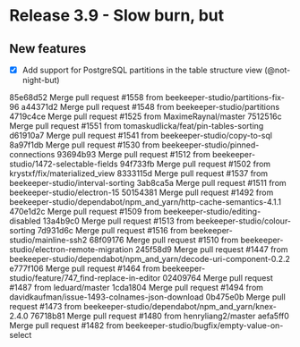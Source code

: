 
# Release 3.9 - Slow burn, but

## New features

- [x] Add support for PostgreSQL partitions in the table structure view (@not-night-but)

85e68d52 Merge pull request #1558 from beekeeper-studio/partitions-fix-96
a44371d2 Merge pull request #1548 from beekeeper-studio/partitions
4719c4ce Merge pull request #1525 from MaximeRaynal/master
7512516c Merge pull request #1551 from tomaskudlicka/feat/pin-tables-sorting
d61910a7 Merge pull request #1541 from beekeeper-studio/copy-to-sql
8a97f1db Merge pull request #1530 from beekeeper-studio/pinned-connections
93694b93 Merge pull request #1512 from beekeeper-studio/1472-selectable-fields
94f733fb Merge pull request #1502 from krystxf/fix/materialized_view
8333115d Merge pull request #1537 from beekeeper-studio/interval-sorting
3ab8ca5a Merge pull request #1511 from beekeeper-studio/electron-15
50154381 Merge pull request #1492 from beekeeper-studio/dependabot/npm_and_yarn/http-cache-semantics-4.1.1
470e1d2c Merge pull request #1509 from beekeeper-studio/editing-disabled
13a4b9c0 Merge pull request #1513 from beekeeper-studio/colour-sorting
7d931d6c Merge pull request #1516 from beekeeper-studio/mainline-ssh2
68f09176 Merge pull request #1510 from beekeeper-studio/electron-remote-migration
245f58d9 Merge pull request #1447 from beekeeper-studio/dependabot/npm_and_yarn/decode-uri-component-0.2.2
e777f106 Merge pull request #1464 from beekeeper-studio/feature/747_find-replace-in-editor
02409764 Merge pull request #1487 from leduard/master
1cda1804 Merge pull request #1494 from davidkaufman/issue-1493-colnames-json-download
0b475e0b Merge pull request #1473 from beekeeper-studio/dependabot/npm_and_yarn/knex-2.4.0
76718b81 Merge pull request #1480 from henryliang2/master
aefa5ff0 Merge pull request #1482 from beekeeper-studio/bugfix/empty-value-on-select

